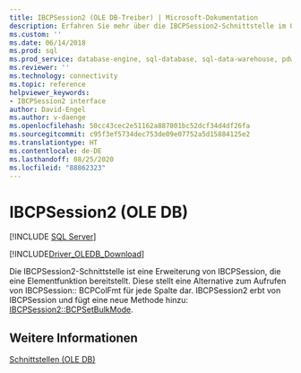 ```yaml
---
title: IBCPSession2 (OLE DB-Treiber) | Microsoft-Dokumentation
description: Erfahren Sie mehr über die IBCPSession2-Schnittstelle im OLE DB-Treiber für SQL Server, die BCPSetBulkMode, eine Alternative zu IBCPSession::BCPColFmt pro Spalte, bietet.
ms.custom: ''
ms.date: 06/14/2018
ms.prod: sql
ms.prod_service: database-engine, sql-database, sql-data-warehouse, pdw
ms.reviewer: ''
ms.technology: connectivity
ms.topic: reference
helpviewer_keywords:
- IBCPSession2 interface
author: David-Engel
ms.author: v-daenge
ms.openlocfilehash: 50cc43cec2e51162a887801bc52dcf34d4df26fa
ms.sourcegitcommit: c95f3ef5734dec753de09e07752a5d15884125e2
ms.translationtype: HT
ms.contentlocale: de-DE
ms.lasthandoff: 08/25/2020
ms.locfileid: "88862323"
---
```

# <a name="ibcpsession2-ole-db"></a>IBCPSession2 (OLE DB)
[!INCLUDE [SQL Server](../../../includes/applies-to-version/sql-asdb-asdbmi-asa-pdw.md)]

[!INCLUDE[Driver_OLEDB_Download](../../../includes/driver_oledb_download.md)]

  Die IBCPSession2-Schnittstelle ist eine Erweiterung von IBCPSession, die eine Elementfunktion bereitstellt. Diese stellt eine Alternative zum Aufrufen von IBCPSession:: BCPColFmt für jede Spalte dar.  IBCPSession2 erbt von IBCPSession und fügt eine neue Methode hinzu: [IBCPSession2::BCPSetBulkMode](../../oledb/ole-db-interfaces/ibcpsession2-bcpsetbulkmode.md).  
  
## <a name="see-also"></a>Weitere Informationen  
 [Schnittstellen &#40;OLE DB&#41;](../../oledb/ole-db-interfaces/oledb-driver-for-sql-server-ole-db-interfaces.md)
  
  
